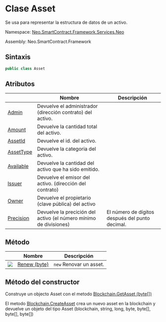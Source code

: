 # Clase Asset

Se usa para representar la estructura de datos de un activo.

Namespace: [Neo.SmartContract.Framework.Services.Neo](../Neo.md)

Assembly: Neo.SmartContract.Framework

## Sintaxis

```c#
public class Asset
```

## Atributos

| | Nombre | Descripción |
| ---------------------------------------- | ------------------------------- | ------------------------------------- |
[Admin](Asset/Admin.md) | Devuelve el administrador (dirección contrato) del activo. |
|[Amount](Asset/Amount.md) | Devuelve la cantidad total del activo. |
[AssetId](Asset/AssetId.md) | Devuelve el id. del activo. |
[AssetType](Asset/AssetType.md) | Devuelve la categoria del activo. |
[Available](Asset/Available.md) | Devuelve la cantidad del activo que ha sido emitido.|
[Issuer](Asset/Issuer.md) | Devuelve el emisor del activo. (dirección del contrato) |
[Owner](Asset/Owner.md) | Devuelve el propietario (clave pública) del activo | 
[Precision](Asset/Precision.md) | Devuelve la precición del activo (el número mínimo de divisiones)| El número de dígitos después del punto decimal.

## Método

|  | Nombre | Descripción |
| ---------------------------------------- | ----------------------------- | ----------- |
|![](https://i-msdn.sec.s-msft.com/dynimg/IC91302.jpeg) | [Renew (byte)](Asset/Renew.md) | `new` Renovar un asset. |

## Método del constructor

Construye un objecto Asset con el metodo [Blockchain.GetAsset (byte[])](Blockchain/GetAsset.md)

El metodo [Blockchain.CreateAsset](Blockchain/CreateAsset.md) crea un nuevo asset en la blockchain y devuelve un objeto
del tipo Asset (blockchain, string, long, byte, byte[], byte[], byte[])
